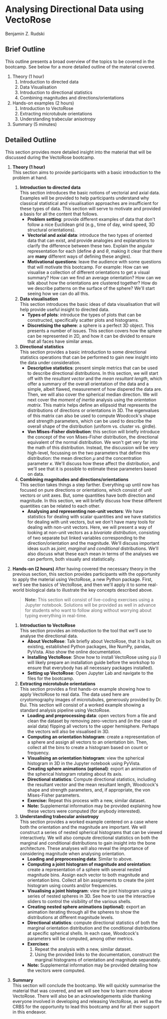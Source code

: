 # Analysing Directional Data using VectoRose

Benjamin Z. Rudski

## Brief Outline

This outline presents a broad overview of the topics to be covered in the
bootcamp. See below for a more detailed outline of the material covered.

1. Theory (1 hour)
    1. Introduction to directed data
    2. Data Visualisation
    3. Introduction to directional statistics
    4. Combining magnitudes and directions/orientations
2. Hands-on examples (2 hours)
    1. Introduction to VectoRose
    2. Extracting microtubule orientations
    3. Understanding trabecular anisotropy
3. Summary (5 minutes)

## Detailed Outline

This section provides more detailed insight into the material that will be
discussed during the VectoRose bootcamp.

1. **Theory (1 hour)**  
    This section aims to provide participants with a basic introduction to
    the problem at hand.

    1. **Introduction to directed data**  
    This section introduces the basic notions of vectorial and axial data.
    Examples will be provided to help participants understand why classical
    statistical and visualisation approaches are insufficient for these
    types of data. This section will serve to motivate and provided a basis
    for all the content that follows.  
        * **Problem setting**: provide different examples of data that don't
        follow a nice Euclidean grid (e.g., time of day, wind speed, 3D
        structural orientations).
        * **Vectorial and axial data**: introduce the two types of oriented
        data that can exist, and provide analogies and explanations to clarify
        the difference between these two. Explain the angular representation
        for each (define $\phi$ and $\theta$, making it clear that there are
        **many** different ways of defining these angles).
        * **Motivational questions**: leave the audience with some questions
        that will motivate this bootcamp. For example: How can we visualise a
        collection of different orientations to get a visual summary? How can
        we find an average orientation? How can we talk about how the
        orientations are clustered together? How do we describe patterns on
        the surface of the sphere? We'll start seeing how we can do all this.
    2. **Data visualisation**  
    This section introduces the basic ideas of data visualisation that will
    help provide useful insight to directed data.
        * **Types of plots**: introduce the types of plots that can be
        constructed, specifically scatter plots and histograms.
        * **Discretising the sphere**: a sphere is a perfect 3D object. This
        presents a number of issues. This section covers how the sphere can
        be represented in 2D, and how it can be divided to ensure that all
        faces have similar areas.
    3. **Directional statistics**  
    This section provides a basic introduction to some directional statistics
    operations that can be performed to gain new insight into the data under
    consideration.
        * **Descriptive statistics**: present simple metrics that can be used
        to describe directional distributions. In this section, we will start
        off with the *resultant vector* and the *mean resultant length*,
        which offer a summary of the overall orientation of the data and a
        simple, albeit flawed, measurement of how dispered the data are. Then,
        we will also cover the spherical median direction. We will next cover
        the *moment of inertia* analysis using the *orientation matrix*. This
        matrix helps define an ellipsoid that represents the distributions of
        directions or orientations in 3D. The eigenvalues of this matrix can
        also be used to compute Woodcock's shape and strength parameters, which
        can be used to describe the overall shape of the distribution (uniform
        vs. cluster vs. girdle).
        * **Von Mises-Fisher distribution**: this section will briefly
        introduce the concept of the von Mises-Fisher distribution, the
        directional equivalent of the normal distribution. We won't get very
        far into the math of this distribution. Instead, the discussion will
        be very high-level, focussing on the two parameters that define this
        distribution: the mean direction $\mu$ and the concentration parameter
        $\kappa$. We'll discuss how these affect the distribution, and we'll
        see that it is possible to estimate these parameters based on data.
    4. **Combining magnitudes and directions/orientations**  
    This section takes things a step farther. Everything up until now has
    focused on pure directions or orientations, which consist of unit vectors
    or unit axes. But, some quantities have both direction and magnitude.
    In this section, we will briefly discuss how these different quantities
    can be related to each other.
        * **Analysing and representing non-unit vectors**: We have statistics
        for dealing with scalar quantities and we have statistics for dealing
        with unit vectors, but we don't have many tools for dealing with
        non-unit vectors. Here, we will present a way of looking at non-unit
        vectors as a *bivariate distribution*, consisting of two separate but
        linked variables corresponding to the direction/orientation and the
        magnitude. We'll discuss important ideas such as *joint*, *marginal*
        and *conditional* distributions. We'll also discuss what these each
        mean in terms of the analyses we can perform, both visually and
        statistically.

2. **Hands-on (2 hours)**
    After having covered the necessary theory in the previous section, this
    section provides participants with the opportunity to apply the material
    using VectoRose, a new Python package. First, we'll see the basics of
    VectoRose, and then we'll apply it to some real-world biological data to
    illustrate the key concepts described above.

    > **Note:** This section will consist of live-coding exercises using a
    > Jupyter notebook. Solutions will be provided as well in advance for
    > students who want to follow along without worrying about typing
    > everything in real-time.

    1. **Introduction to VectoRose**  
    This section provides an introduction to the tool that we'll use to analyse
    the directional data.
        * **About VectoRose**: Talk briefly about VectoRose, that it is built
        on existing, established Python packages, like NumPy, pandas, PyVista.
        Also show the online documentation.
        * **Installing VectoRose**: Show how to install VectoRose using `pip`
        (I will likely prepare an installation guide before the workshop to
        ensure that everybody has all necessary packages installed).
        * **Setting up VectoRose**: Open Jupyter Lab and navigate to the files
        for the bootcamp.
    2. **Extracting microtubule orientations**  
    This section provides a first hands-on example showing how to apply
    VectoRose to real data. The data used here are cryotomography images of
    microtubules, generously provided by Dr. Bui. This section will consist
    of a worked example showing a standard analysis pipeline using VectoRose.
        * **Loading and preprocessing data**: open vectors from a file and
        clean the dataset by removing zero-vectors and (in the case of axial
        data) flipping all vectors to the upper hemisphere. Perhaps the vectors
        will also be visualised in 3D.
        * **Computing an orientation histogram**: create a representation of a
        sphere and assign all vectors to an orientation bin. Then, collect all
        the bins to create a histogram based on count or frequency.
        * **Visualising an orientation histogram**: view the spherical
        histogram in 3D in the Jupyter notebook using PyVista.
        * **Creating sphere animations (optional)**: export an animation of the
        spherical histogram rotating about its axis.
        * **Directional statistics**: Compute directional statistics, including
        the resultant vector and the mean resultant length, Woodcock's shape
        and strength parameters, and, if appropriate, the von Mises-Fisher
        parameters.
        * **Exercise:** Repeat this process with a new, similar dataset.
        * **Note:** Supplemental information may be provided explaining how
        these vectors were computed (for anybody interested).
    3. **Understanding trabecular anisotropy**  
    This section provides a worked example centered on a case where both the
    orientation and the magnitude are important. We will construct a series of
    nested spherical histograms that can be viewed interactively. We will also
    compute directional statistics on both the marginal and conditional
    distributions to gain insight into the bone architecture. These analyses
    will also reveal the importance of considering magnitude when analysing
    orientation.
        * **Loading and preprocessing data**: Similar to above.
        * **Computing a joint histogram of magnitude and oreintation**: create
        a representation of a sphere with several nested magnitude bins. Assign
        each vector to both magnitude and orientation bins. Collect all bin
        assignments to create the joint histogram using counts and/or
        frequencies.
        * **Visualising a joint histogram**: view the joint histogram using a
        series of nested spheres in 3D. See how to use the interactive sliders
        to control the visibility of the various shells.
        * **Creating nested sphere animations (optional)**: export an animation
        iterating through all the spheres to show the distributions at different
        magnitude levels.
        * **Directional statistics**: compute directional statistics of both
        the marginal orientation distribution and the conditional distributions
        at specific spherical shells. In each case, Woodcock's parameters will
        be computed, among other metrics.
        * **Exercises**:
            1. Repeat the analysis with a new, similar dataset.
            2. Using the provided links to the documentation, construct the
            marginal histograms of orientation and magnitude separately.
        * **Note:** Supplemental information may be provided detailing how the
        vectors were computed.
3. **Summary**  
This section will conclude the bootcamp. We will quickly summarise the material
that was covered, and we will see how to learn more above VectoRose. There will
also be an acknowledgements slide thanking everyone involved in developing and
releasing VectoRose, as well as the CRBS for the opportunity to lead this
bootcamp and for all their support in this endeavor.

